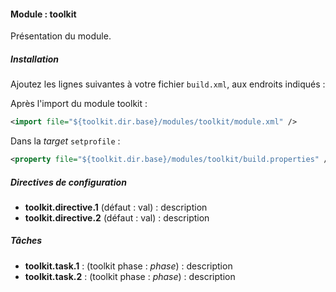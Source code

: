 #### Module : toolkit

Présentation du module.

##### Installation

Ajoutez les lignes suivantes à votre fichier ```build.xml```, aux endroits indiqués :

Après l'import du module toolkit :
 ```xml
 <import file="${toolkit.dir.base}/modules/toolkit/module.xml" />
 ```

Dans la *target* ```setprofile``` :
```xml
<property file="${toolkit.dir.base}/modules/toolkit/build.properties" />
```

##### Directives de configuration

* **toolkit.directive.1** (défaut : val) : description
* **toolkit.directive.2** (défaut : val) : description

##### Tâches

* **toolkit.task.1** : (toolkit phase : *phase*) : description
* **toolkit.task.2** : (toolkit phase : *phase*) : description
